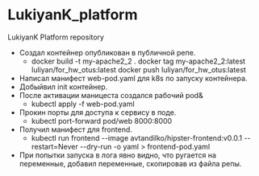 # LukiyanK_platform
LukiyanK Platform repository
- Создал контейнер опубликован в публичной репе.
    - docker build -t my-apache2_2 .
    docker tag my-apache2_2:latest luliyan/for_hw_otus:latest
    docker push luliyan/for_hw_otus:latest 
- Написал манифест web-pod.yaml для k8s по запуску контейнера.
- Добыйвил init контейнер.
- После активации маницеста создался рабочий pod&
    - kubectl apply -f web-pod.yaml
- Прокин порты для доступа к сервису в поде.
    - kubectl port-forward pod/web 8000:8000
- Получил манифест для frontend.
    - kubectl run frontend --image avtandilko/hipster-frontend:v0.0.1 --restart=Never --dry-run -o yaml > frontend-pod.yaml
- При попытки запуска в лога явно видно, что ругается на переменные, добавил переменные, скопировав из файла репы.
